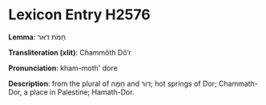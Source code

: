 # Lexicon Entry H2576

**Lemma**: חַמֹּת דֹּאר

**Transliteration (xlit)**: Chammôth Dôʼr

**Pronunciation**: kham-moth' dore

**Description**:
from the plural of חַמָּה and דּוֹר; hot springs of Dor; Chammath-Dor, a place in Palestine; Hamath-Dor.
